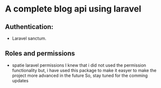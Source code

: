 # A complete blog api using laravel

## Authentication:
   * Laravel sanctum.
## Roles and permissions
   * spatie laravel permissions
       I knew that i did not used the permission functionality but,
       i have used this package to make it easyer to make the project more advanced in the future So,
       stay tuned for the comming updates

